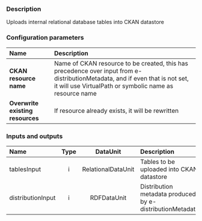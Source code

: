 ### Description

Uploads internal relational database tables into CKAN datastore

### Configuration parameters

| Name | Description |
|:----|:----|
|**CKAN resource name** | Name of CKAN resource to be created, this has precedence over input from e-distributionMetadata, and if even that is not set, it will use VirtualPath or symbolic name as resource name |
|**Overwrite existing resources** | If resource already exists, it will be rewritten |

### Inputs and outputs

|Name |Type | DataUnit | Description | Mandatory |
|:--------|:------:|:------:|:-------------|:---------------------:|
|tablesInput       |i| RelationalDataUnit | Tables to be uploaded into CKAN datastore |x|
|distributionInput |i| RDFDataUnit | Distribution metadata produced by e-distributionMetadata | |